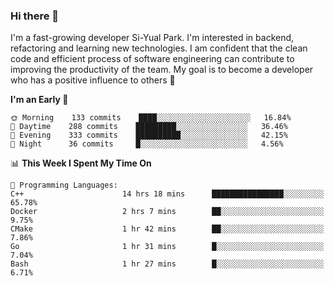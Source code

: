 ### Hi there 👋


I'm a fast-growing developer Si-Yual Park. I'm interested in backend, refactoring and learning new technologies. I am confident that the clean code and efficient process of software engineering can contribute to improving the productivity of the team. My goal is to become a developer who has a positive influence to others 🔭

<!--START_SECTION:waka-->
**I'm an Early 🐤** 

```text
🌞 Morning    133 commits    ████░░░░░░░░░░░░░░░░░░░░░   16.84% 
🌆 Daytime    288 commits    █████████░░░░░░░░░░░░░░░░   36.46% 
🌃 Evening    333 commits    ██████████░░░░░░░░░░░░░░░   42.15% 
🌙 Night      36 commits     █░░░░░░░░░░░░░░░░░░░░░░░░   4.56%

```


📊 **This Week I Spent My Time On** 

```text
💬 Programming Languages: 
C++                      14 hrs 18 mins      ████████████████░░░░░░░░░   65.78% 
Docker                   2 hrs 7 mins        ██░░░░░░░░░░░░░░░░░░░░░░░   9.75% 
CMake                    1 hr 42 mins        ██░░░░░░░░░░░░░░░░░░░░░░░   7.86% 
Go                       1 hr 31 mins        █░░░░░░░░░░░░░░░░░░░░░░░░   7.04% 
Bash                     1 hr 27 mins        █░░░░░░░░░░░░░░░░░░░░░░░░   6.71%

```


<!--END_SECTION:waka-->
